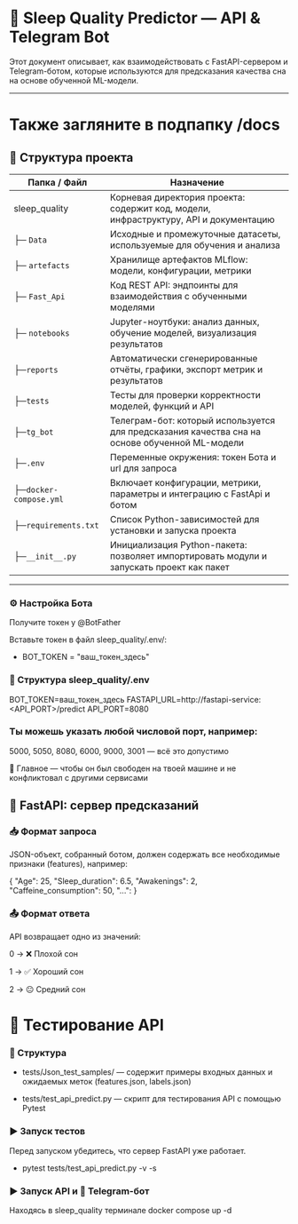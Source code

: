 # 🧠 Sleep Quality Predictor — API & Telegram Bot

Этот документ описывает, как взаимодействовать с FastAPI-сервером и Telegram-ботом, которые используются для предсказания качества сна на основе обученной ML-модели.

---
# Также загляните в подпапку /docs

## 📁 Структура проекта

| Папка / Файл            | Назначение                                                                                     |
|-------------------------|------------------------------------------------------------------------------------------------|
| sleep_quality           | Корневая директория проекта: содержит код, модели, инфраструктуру, API и документацию          |
| ├─ `Data`               | Исходные и промежуточные датасеты, используемые для обучения и анализа                         |
| ├─ `artefacts`          | Хранилище артефактов MLflow: модели, конфигурации, метрики                                     |
| ├─ `Fast_Api`           | Код REST API: эндпоинты для взаимодействия с обученными моделями                               |
| ├─ `notebooks`          | Jupyter-ноутбуки: анализ данных, обучение моделей, визуализация результатов                    |
| ├─`reports`             | Автоматически сгенерированные отчёты, графики, экспорт метрик и результатов                    |
| ├─`tests`               | Тесты для проверки корректности моделей, функций и API                                         |
| ├─`tg_bot`              | Телеграм-бот: который используется для предсказания качества сна на основе обученной ML-модели |
| ├─`.env`                | Переменные окружения: токен Бота и url для запроса                                             |
| ├─`docker-compose.yml`  | Включает конфигурации, метрики, параметры и интеграцию с FastApi и ботом                       |
| ├─`requirements.txt`    | Список Python-зависимостей для установки и запуска проекта                                     |
| ├─`__init__.py`         | Инициализация Python-пакета: позволяет импортировать модули и запускать проект как пакет       |

---
### ⚙️ Настройка Бота
Получите токен у @BotFather

Вставьте токен в файл sleep_quality/.env/:
- BOT_TOKEN = "ваш_токен_здесь"

### 📁 Структура sleep_quality/.env
BOT_TOKEN=ваш_токен_здесь
FASTAPI_URL=http://fastapi-service:<API_PORT>/predict
API_PORT=8080 
### Ты можешь указать любой числовой порт, например:

5000, 5050, 8080, 6000, 9000, 3001 — всё это допустимо

📌 Главное — чтобы он был свободен на твоей машине и не конфликтовал с другими сервисами

## 📡 FastAPI: сервер предсказаний
### 📥 Формат запроса

JSON-объект, собранный ботом, должен содержать все необходимые признаки (features), например:

{
  "Age": 25,
  "Sleep_duration": 6.5,
  "Awakenings": 2,
  "Caffeine_consumption": 50,
  "...": 
}

### 📤 Формат ответа

API возвращает одно из значений:

0 → ❌ Плохой сон

1 → ✅ Хороший сон

2 → 😐 Средний сон

# 🧪 Тестирование API
### 📁 Структура
- tests/Json_test_samples/ — содержит примеры входных данных и ожидаемых меток (features.json, labels.json)

- tests/test_api_predict.py — скрипт для тестирования API с помощью Pytest

### ▶️ Запуск тестов

Перед запуском убедитесь, что сервер FastAPI уже работает.
- pytest tests/test_api_predict.py -v -s

### ▶️ Запуск API и 🤖 Telegram-бот
Находясь в sleep_quality терминале
docker compose up -d
